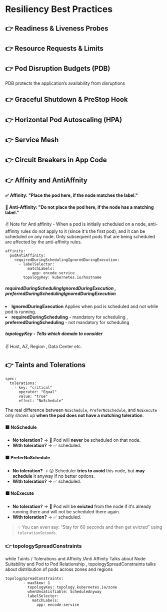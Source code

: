 
# Resiliency Best Practices

## 👉 Readiness & Liveness Probes
## 👉 Resource Requests & Limits
## 👉 Pod Disruption Budgets (PDB)
  PDB protects the application’s availability from disruptions
## 👉 Graceful Shutdown & PreStop Hook
## 👉 Horizontal Pod Autoscaling (HPA)
## 👉 Service Mesh
## 👉 Circuit Breakers in App Code

## 👉 Affnity and AntiAffnity 

#### ✅ Affinity: "Place the pod here, if the node matches the label."
#### 🚫 Anti-Affinity: "Do not place the pod here, if the node has a matching label."

✌️ Note for Anti affinity - When a pod is initially scheduled on a node, anti-affinity rules do not apply to it (since it's the first pod), and it can be scheduled on any node. Only subsequent pods that are being scheduled are affected by the anti-affinity rules.

```
affinity:
  podAntiAffinity:
    requiredDuringSchedulingIgnoredDuringExecution:
      - labelSelector:
          matchLabels:
            app: encode-service
        topologyKey: kubernetes.io/hostname
```

##### requiredDuringSchedulingIgnoredDuringExecution , preferredDuringSchedulingIgnoredDuringExecution 
 <li> <b>IgnoredDuringExecution</b> Applies when pod is scheduled and not while pod is running. <br>
 <li> <b>requiredDuringScheduling</b> - mandatory for scheduling  , <b>preferredDuringScheduling</b> - not mandatory for scheduling 

##### topologyKey - Tells which domain to consider 
 ✌️ Host, AZ, Region , Data Center etc. 
  
## 👉 Taints and Tolerations 

```
spec:
  tolerations:
    - key: "critical"
      operator: "Equal"
      value: "true"
      effect: "NoSchedule"
```

The real difference between `NoSchedule`, `PreferNoSchedule`, and `NoExecute` only shows up **when the pod does not have a matching toleration**.

#### 🟥 NoSchedule
- **No toleration?** → 🚫 Pod will **never** be scheduled on that node.
- **With toleration?** → ✅ scheduled.

#### 🟧 PreferNoSchedule
- **No toleration?** → 😕 Scheduler **tries to avoid** this node, but **may schedule** it anyway if no better options.
- **With toleration?** → ✅ scheduled.

#### ⬛ NoExecute
- **No toleration?** → 🚫 Pod will be **evicted** from the node if it's already running there and will not be scheduled there again.
- **With toleration?** → ✅ scheduled.

> 💡 You can even say: “Stay for 60 seconds and then get evicted” using `tolerationSeconds`.

### 👉  topologySpreadConstraints
while Taints / Tolerations  and Affinity /Anti Affinity Talks about Node Suitability and Pod to Pod Relationship  , topologySpreadConstraints talks about distribution of pods across zones and regions 

```
topologySpreadConstraints:
        - maxSkew: 1
          topologyKey: topology.kubernetes.io/zone
          whenUnsatisfiable: ScheduleAnyway
          labelSelector:
            matchLabels:
              app: encode-service
```






 
